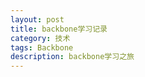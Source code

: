 ```yaml
---
layout: post
title: backbone学习记录
category: 技术
tags: Backbone
description: backbone学习之旅
---
```


### 